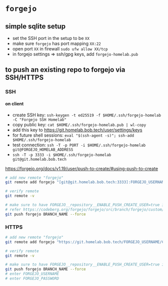 # `forgejo`

## simple sqlite setup

- set the SSH port in the setup to be `XX`
- make sure `forgejo` has port mapping `XX:22`
- open port `XX` in firewall `sudo ufw allow XX/tcp`
- in forgejo settings ⇒ ssh/gpg keys, add `forgejo-homelab.pub`


## to push an existing repo to forgejo via SSH/HTTPS

### SSH

#### on client

- create SSH key: `ssh-keygen -t ed25519 -f $HOME/.ssh/forgejo-homelab -C "Forgejo SSH Homelab"`
- copy public key: `cat $HOME/.ssh/forgejo-homelab.pub | wl-copy`
- add this key to <https://git.homelab.bob.tech/user/settings/keys>
- for future shell sessions: `eval "$(ssh-agent -s)"; ssh-add $HOME/.ssh/forgejo-homelab`
- test connection: `ssh -T -p PORT -i $HOME/.ssh/forgejo-homelab git@FORGEJO_HOMELAB_ADDRESS`
- `ssh -T -p 3333 -i $HOME/.ssh/forgejo-homelab git@git.homelab.bob.tech`

<https://forgejo.org/docs/v1.19/user/push-to-create/#using-push-to-create>

```bash
# add new remote "forgejo"
git remote add forgejo "[git@git.homelab.bob.tech:3333]:FORGEJO_USERNAME/CURRENT_REPO_NAME.git"

# verify remote
git remote -v

# make sure to have FORGEJO__repository__ENABLE_PUSH_CREATE_USER=true in compose env
# refer https://codeberg.org/forgejo/forgejo/src/branch/forgejo/custom/conf/app.example.ini
git push forgejo BRANCH_NAME --force
```

### HTTPS

```bash
# add new remote "forgejo"
git remote add forgejo "https://git.homelab.bob.tech/FORGEJO_USERNAME/CURRENT_REPO_NAME.git"

# verify remote
git remote -v

# make sure to have FORGEJO__repository__ENABLE_PUSH_CREATE_USER=true in compose env
git push forgejo BRANCH_NAME --force
# enter FORGEJO_USERNAME
# enter FORGEJO_PASSWORD
```
